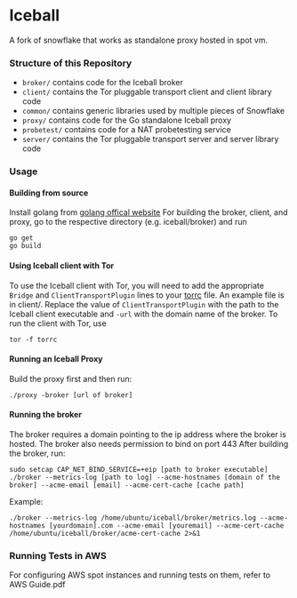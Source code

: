 # Iceball

A fork of snowflake that works as standalone proxy hosted in spot vm.

### Structure of this Repository

- `broker/` contains code for the Iceball broker
- `client/` contains the Tor pluggable transport client and client library code
- `common/` contains generic libraries used by multiple pieces of Snowflake
- `proxy/` contains code for the Go standalone Iceball proxy
- `probetest/` contains code for a NAT probetesting service
- `server/` contains the Tor pluggable transport server and server library code

### Usage

#### Building from source

Install golang from [golang offical website](https://go.dev/doc/install)
For building the broker, client, and proxy, go to the respective directory (e.g. iceball/broker) and run
```
go get
go build
```

#### Using Iceball client with Tor

To use the Iceball client with Tor, you will need to add the appropriate `Bridge` and `ClientTransportPlugin` lines to your [torrc](https://2019.www.torproject.org/docs/tor-manual.html.en) file. An example file is in client/. Replace the value of `ClientTransportPlugin` with the path to the Iceball client executable and `-url` with the domain name of the broker. 
To run the client with Tor, use
```
tor -f torrc
```

#### Running an Iceball Proxy
Build the proxy first and then run:
```
./proxy -broker [url of broker]
```

#### Running the broker
The broker requires a domain pointing to the ip address where the broker is hosted. The broker also needs permission to bind on port 443
After building the broker, run:
```
sudo setcap CAP_NET_BIND_SERVICE=+eip [path to broker executable]
./broker --metrics-log [path to log] --acme-hostnames [domain of the broker] --acme-email [email] --acme-cert-cache [cache path]
```
Example:
```
./broker --metrics-log /home/ubuntu/iceball/broker/metrics.log --acme-hostnames [yourdomain].com --acme-email [youremail] --acme-cert-cache /home/ubuntu/iceball/broker/acme-cert-cache 2>&1
```

### Running Tests in AWS

For configuring AWS spot instances and running tests on them, refer to AWS Guide.pdf

